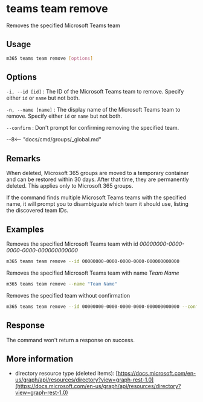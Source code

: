 # teams team remove

Removes the specified Microsoft Teams team

## Usage

```sh
m365 teams team remove [options]
```

## Options

`-i, --id [id]`
: The ID of the Microsoft Teams team to remove. Specify either `id` or `name` but not both.

`-n, --name [name]`
: The display name of the Microsoft Teams team to remove. Specify either `id` or `name` but not both.

`--confirm`
: Don't prompt for confirming removing the specified team.

--8<-- "docs/cmd/groups/_global.md"

## Remarks

When deleted, Microsoft 365 groups are moved to a temporary container and can be restored within 30 days. After that time, they are permanently deleted. This applies only to Microsoft 365 groups.

If the command finds multiple Microsoft Teams teams with the specified name, it will prompt you to disambiguate which team it should use, listing the discovered team IDs.

## Examples

Removes the specified Microsoft Teams team with id _00000000-0000-0000-0000-000000000000_

```sh
m365 teams team remove --id 00000000-0000-0000-0000-000000000000
```

Removes the specified Microsoft Teams team with name _Team Name_

```sh
m365 teams team remove --name "Team Name"
```

Removes the specified team without confirmation

```sh
m365 teams team remove --id 00000000-0000-0000-0000-000000000000 --confirm
```

## Response

The command won't return a response on success.

## More information

- directory resource type (deleted items): [https://docs.microsoft.com/en-us/graph/api/resources/directory?view=graph-rest-1.0](https://docs.microsoft.com/en-us/graph/api/resources/directory?view=graph-rest-1.0)
